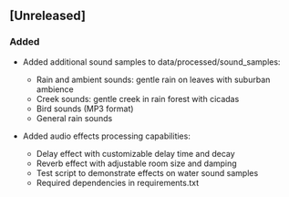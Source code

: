 ## [Unreleased]

### Added

- Added additional sound samples to data/processed/sound_samples:
  - Rain and ambient sounds: gentle rain on leaves with suburban ambience
  - Creek sounds: gentle creek in rain forest with cicadas
  - Bird sounds (MP3 format)
  - General rain sounds 

- Added audio effects processing capabilities:
  - Delay effect with customizable delay time and decay
  - Reverb effect with adjustable room size and damping
  - Test script to demonstrate effects on water sound samples
  - Required dependencies in requirements.txt 